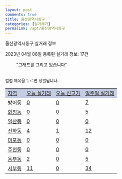```yaml
---
layout: post
comments: true
title: 울산광역시동구
categories: [실거래가]
permalink: /apt/울산광역시동구
---
```


울산광역시동구 실거래 정보

2023년 04월 08일 등록된 실거래 정보: 17건

<!--<script async src="https://pagead2.googlesyndication.com/pagead/js/adsbygoogle.js?client=ca-pub-3485438051770037"
 crossorigin="anonymous"></script>-->

<script type="text/javascript">
  google.charts.load('current', {'packages':['corechart']});
  google.charts.setOnLoadCallback(drawChart);

  function drawChart() {
    var data = google.visualization.arrayToDataTable([['거래일', '매매', '전월세', '전매'], ['21-01', 4, 4, 1], ['21-02', 0, 2, 0], ['21-03', 0, 1, 0], ['21-04', 0, 1, 0], ['21-05', 0, 1, 0], ['21-06', 0, 2, 0], ['21-07', 0, 13, 0], ['21-08', 42, 37, 0], ['21-09', 5, 6, 1], ['21-10', 3, 3, 0], ['21-11', 8, 4, 1], ['21-12', 0, 2, 0], ['22-01', 0, 19, 1], ['22-02', 5, 6, 0], ['22-03', 3, 1, 0], ['22-04', 178, 124, 13], ['22-05', 178, 140, 21], ['22-06', 100, 116, 15], ['22-07', 77, 167, 10], ['22-08', 61, 107, 16], ['22-09', 58, 104, 32], ['22-10', 71, 134, 47], ['22-11', 57, 120, 43], ['22-12', 51, 105, 55], ['23-01', 65, 136, 75], ['23-02', 97, 138, 123], ['23-03', 86, 92, 82], ['23-04', 2, 12, 5]]);

    var options = {
      title: '최근 1년간 유형별 거래량 추이',
      legend: { position: 'bottom' }
    };

    setTimeout(function() {
        var chart = new google.visualization.LineChart(document.getElementById('columnchart_material'));
        chart.draw(data, (options));
        document.getElementById('loading').style.display = 'none';
        var dayLabel = (new Date()).getDay();
        if (dayLabel < 2) {
            sorttable.innerSortFunction.apply(document.getElementById('week'), []);
            sorttable.innerSortFunction.apply(document.getElementById('week'), []);        
        }
        else {
            sorttable.innerSortFunction.apply(document.getElementById('today'), []);
            sorttable.innerSortFunction.apply(document.getElementById('today'), []);
        }
    }, 200);

  }
</script>

<div id="loading" style="z-index:20; display: block; margin-left: 35px">"그래프를 그리고 있습니다"</div>
<div id="columnchart_material" style="width: 95%; margin-left: -35px; display: block"></div>
<!--<div style="width: 95%; margin-left: -35px; display: block">
      <script async src="https://pagead2.googlesyndication.com/pagead/js/adsbygoogle.js?client=ca-pub-3485438051770037"
          crossorigin="anonymous"></script>
      <ins class="adsbygoogle"
          style="display:block"
          data-ad-format="fluid"
          data-ad-layout-key="-fb+5w+4e-db+86"
          data-ad-client="ca-pub-3485438051770037"
          data-ad-slot="1827090281"></ins>
      <script>
          (adsbygoogle = window.adsbygoogle || []).push({});
      </script>
</div>-->
<br>

<font size='small' style='font-size: small;'>컬럼 제목을 누르면 정렬됩니다.</font>
<table class="sortable">
  <tr style='background-color: rgba(114, 132, 186,0.4);'>
    <td id="region"><a href="#">지역</a></td>
    <td id="today"><a href="#">오늘 실거래</a></td>
    <td id="today_new"><a href="#">오늘 신고가</a></td>
    <td id="week"><a href="#">일주일 실거래</a></td>
  </tr>

  
  <tr class="item">
    <td><a href="울산광역시동구방어동">방어동</a></td>
    <td><a href="울산광역시동구방어동">0</a></td>
    <td><a href="울산광역시동구방어동">0</a></td>
    <td><a href="울산광역시동구방어동">7</a></td>
  </tr>
    

  <tr class="item">
    <td><a href="울산광역시동구화정동">화정동</a></td>
    <td><a href="울산광역시동구화정동">0</a></td>
    <td><a href="울산광역시동구화정동">0</a></td>
    <td><a href="울산광역시동구화정동">5</a></td>
  </tr>
    

  <tr class="item">
    <td><a href="울산광역시동구일산동">일산동</a></td>
    <td><a href="울산광역시동구일산동">0</a></td>
    <td><a href="울산광역시동구일산동">0</a></td>
    <td><a href="울산광역시동구일산동">0</a></td>
  </tr>
    

  <tr class="item">
    <td><a href="울산광역시동구전하동">전하동</a></td>
    <td><a href="울산광역시동구전하동">4</a></td>
    <td><a href="울산광역시동구전하동">1</a></td>
    <td><a href="울산광역시동구전하동">12</a></td>
  </tr>
    

  <tr class="item">
    <td><a href="울산광역시동구미포동">미포동</a></td>
    <td><a href="울산광역시동구미포동">0</a></td>
    <td><a href="울산광역시동구미포동">0</a></td>
    <td><a href="울산광역시동구미포동">0</a></td>
  </tr>
    

  <tr class="item">
    <td><a href="울산광역시동구주전동">주전동</a></td>
    <td><a href="울산광역시동구주전동">0</a></td>
    <td><a href="울산광역시동구주전동">0</a></td>
    <td><a href="울산광역시동구주전동">0</a></td>
  </tr>
    

  <tr class="item">
    <td><a href="울산광역시동구동부동">동부동</a></td>
    <td><a href="울산광역시동구동부동">2</a></td>
    <td><a href="울산광역시동구동부동">0</a></td>
    <td><a href="울산광역시동구동부동">5</a></td>
  </tr>
    

  <tr class="item">
    <td><a href="울산광역시동구서부동">서부동</a></td>
    <td><a href="울산광역시동구서부동">11</a></td>
    <td><a href="울산광역시동구서부동">0</a></td>
    <td><a href="울산광역시동구서부동">34</a></td>
  </tr>
    


</table>


    